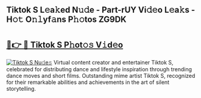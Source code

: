 ## Tiktok S L𝚎a𝚔ed N𝚞𝚍e - Part-rUY Vi𝚍𝚎o L𝚎a𝚔s - H𝚘𝚝 O𝚗𝚕yf𝚊ns P𝚑𝚘tos ZG9DK

# <h2><a href="http://kf3vhy5.oniu.top/?m=Tiktok+S">🔗👉 🔴 Tiktok S P𝚑ot𝚘𝚜 V𝚒d𝚎o</a></h2>

[![Tiktok S Nu𝚍e𝚜](https://i.imgur.com/0qMVB7G.gif)](http://kf3vhy5.oniu.top/?m=Tiktok+S)
Virtual content creator and entertainer Tiktok S, celebrated for distributing dance and lifestyle inspiration through trending dance moves and short films. Outstanding mime artist Tiktok S, recognized for their remarkable abilities and achievements in the art of silent storytelling.  
